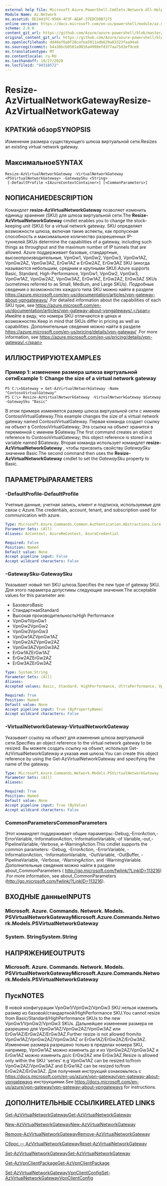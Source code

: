 ```yaml
---
external help file: Microsoft.Azure.PowerShell.Cmdlets.Network.dll-Help.xml
Module Name: Az.Network
ms.assetid: DE2441FC-9504-4F3F-AEAF-37EDCD9B7275
online version: https://docs.microsoft.com/en-us/powershell/module/az.network/resize-azvirtualnetworkgateway
schema: 2.0.0
content_git_url: https://github.com/Azure/azure-powershell/blob/master/src/Network/Network/help/Resize-AzVirtualNetworkGateway.md
original_content_git_url: https://github.com/Azure/azure-powershell/blob/master/src/Network/Network/help/Resize-AzVirtualNetworkGateway.md
ms.openlocfilehash: dd48af6a0f20cafea5911adb629a83323faa94a6
ms.sourcegitcommit: b4a38bcb0501a9016a4998efd377aa75d3ef9ce8
ms.translationtype: MT
ms.contentlocale: ru-RU
ms.lasthandoff: 10/27/2020
ms.locfileid: "94318572"
---
```

# <span data-ttu-id="9f500-101">Resize-AzVirtualNetworkGateway</span><span class="sxs-lookup"><span data-stu-id="9f500-101">Resize-AzVirtualNetworkGateway</span></span>

## <span data-ttu-id="9f500-102">КРАТКИй обзор</span><span class="sxs-lookup"><span data-stu-id="9f500-102">SYNOPSIS</span></span>
<span data-ttu-id="9f500-103">Изменение размера существующего шлюза виртуальной сети.</span><span class="sxs-lookup"><span data-stu-id="9f500-103">Resizes an existing virtual network gateway.</span></span>

## <span data-ttu-id="9f500-104">Максимальное</span><span class="sxs-lookup"><span data-stu-id="9f500-104">SYNTAX</span></span>

```
Resize-AzVirtualNetworkGateway -VirtualNetworkGateway <PSVirtualNetworkGateway> -GatewaySku <String>
 [-DefaultProfile <IAzureContextContainer>] [<CommonParameters>]
```

## <span data-ttu-id="9f500-105">NОПИСАНИЕ</span><span class="sxs-lookup"><span data-stu-id="9f500-105">DESCRIPTION</span></span>
<span data-ttu-id="9f500-106">Командлет **resize-AzVirtualNetworkGateway** позволяет изменить единицу хранения (SKU) для шлюза виртуальной сети.</span><span class="sxs-lookup"><span data-stu-id="9f500-106">The **Resize-AzVirtualNetworkGateway** cmdlet enables you to change the stock-keeping unit (SKU) for a virtual network gateway.</span></span>
<span data-ttu-id="9f500-107">SKU определяет возможности шлюза, включая такие аспекты, как пропускная способность и максимальное количество разрешенных IP-туннелей.</span><span class="sxs-lookup"><span data-stu-id="9f500-107">SKUs determine the capabilities of a gateway, including such things as throughput and the maximum number of IP tunnels that are allowed.</span></span>
<span data-ttu-id="9f500-108">Azure поддерживает базовые, стандартные, высокопроизводительные, VpnGw1, VpnGw2, VpnGw3, VpnGw1AZ, VpnGw2AZ, VpnGw3AZ, ErGw1AZ и ErGw2AZ, ErGw3AZ SKU (иногда называются небольшим, средним и крупными SKU).</span><span class="sxs-lookup"><span data-stu-id="9f500-108">Azure supports Basic, Standard, High-Performance, VpnGw1, VpnGw2, VpnGw3, VpnGw1AZ, VpnGw2AZ, VpnGw3AZ, ErGw1AZ, ErGw2AZ, ErGw3AZ SKUs (sometimes referred to as Small, Medium, and Large SKUs).</span></span>
<span data-ttu-id="9f500-109">Подробные сведения о возможностях каждого типа SKU можно найти в разделе https://azure.microsoft.com/en-us/documentation/articles/vpn-gateway-about-vpngateways/ .</span><span class="sxs-lookup"><span data-stu-id="9f500-109">For detailed information about the capabilities of each SKU type, see https://azure.microsoft.com/en-us/documentation/articles/vpn-gateway-about-vpngateways/.</span></span>
<span data-ttu-id="9f500-110">Имейте в виду, что номера SKU отличаются в ценах и возможностях.</span><span class="sxs-lookup"><span data-stu-id="9f500-110">Keep in mind that SKUs differ in pricing as well as capabilities.</span></span>
<span data-ttu-id="9f500-111">Дополнительные сведения можно найти в разделе https://azure.microsoft.com/en-us/pricing/details/vpn-gateway/ .</span><span class="sxs-lookup"><span data-stu-id="9f500-111">For more information, see https://azure.microsoft.com/en-us/pricing/details/vpn-gateway/.</span></span>

## <span data-ttu-id="9f500-112">ИЛЛЮСТРИРУЮТ</span><span class="sxs-lookup"><span data-stu-id="9f500-112">EXAMPLES</span></span>

### <span data-ttu-id="9f500-113">Пример 1: изменение размера шлюза виртуальной сети</span><span class="sxs-lookup"><span data-stu-id="9f500-113">Example 1: Change the size of a virtual network gateway</span></span>
```
PS C:\>$Gateway = Get-AzVirtualNetworkGateway -Name "ContosoVirtualGateway"
PS C:\> Resize-AzVirtualNetworkGateway -VirtualNetworkGateway $Gateway -GatewaySku "Basic"
```

<span data-ttu-id="9f500-114">В этом примере изменяется размер шлюза виртуальной сети с именем ContosoVirtualGateway.</span><span class="sxs-lookup"><span data-stu-id="9f500-114">This example changes the size of a virtual network gateway named ContosoVirtualGateway.</span></span>
<span data-ttu-id="9f500-115">Первая команда создает ссылку на объект в ContosoVirtualGateway; Эта ссылка на объект хранится в переменной с именем $Gateway.</span><span class="sxs-lookup"><span data-stu-id="9f500-115">The first command creates an object reference to ContosoVirtualGateway; this object reference is stored in a variable named $Gateway.</span></span>
<span data-ttu-id="9f500-116">Вторая команда использует командлет **resize-AzVirtualNetworkGateway** , чтобы присвоить свойству *GatewaySku* значение Basic.</span><span class="sxs-lookup"><span data-stu-id="9f500-116">The second command then uses the **Resize-AzVirtualNetworkGateway** cmdlet to set the *GatewaySku* property to Basic.</span></span>

## <span data-ttu-id="9f500-117">ПАРАМЕТРЫ</span><span class="sxs-lookup"><span data-stu-id="9f500-117">PARAMETERS</span></span>

### <span data-ttu-id="9f500-118">-DefaultProfile</span><span class="sxs-lookup"><span data-stu-id="9f500-118">-DefaultProfile</span></span>
<span data-ttu-id="9f500-119">Учетные данные, учетная запись, клиент и подписка, используемые для связи с Azure.</span><span class="sxs-lookup"><span data-stu-id="9f500-119">The credentials, account, tenant, and subscription used for communication with azure.</span></span>

```yaml
Type: Microsoft.Azure.Commands.Common.Authentication.Abstractions.Core.IAzureContextContainer
Parameter Sets: (All)
Aliases: AzContext, AzureRmContext, AzureCredential

Required: False
Position: Named
Default value: None
Accept pipeline input: False
Accept wildcard characters: False
```

### <span data-ttu-id="9f500-120">-GatewaySku</span><span class="sxs-lookup"><span data-stu-id="9f500-120">-GatewaySku</span></span>
<span data-ttu-id="9f500-121">Указывает новый тип SKU шлюза.</span><span class="sxs-lookup"><span data-stu-id="9f500-121">Specifies the new type of gateway SKU.</span></span>
<span data-ttu-id="9f500-122">Для этого параметра допустимы следующие значения:</span><span class="sxs-lookup"><span data-stu-id="9f500-122">The acceptable values for this parameter are:</span></span>
- <span data-ttu-id="9f500-123">Базового</span><span class="sxs-lookup"><span data-stu-id="9f500-123">Basic</span></span>
- <span data-ttu-id="9f500-124">Стандартная</span><span class="sxs-lookup"><span data-stu-id="9f500-124">Standard</span></span>
- <span data-ttu-id="9f500-125">Высокая производительность</span><span class="sxs-lookup"><span data-stu-id="9f500-125">High Performance</span></span>
- <span data-ttu-id="9f500-126">VpnGw1</span><span class="sxs-lookup"><span data-stu-id="9f500-126">VpnGw1</span></span>
- <span data-ttu-id="9f500-127">VpnGw2</span><span class="sxs-lookup"><span data-stu-id="9f500-127">VpnGw2</span></span>
- <span data-ttu-id="9f500-128">VpnGw3</span><span class="sxs-lookup"><span data-stu-id="9f500-128">VpnGw3</span></span>
- <span data-ttu-id="9f500-129">VpnGw1AZ</span><span class="sxs-lookup"><span data-stu-id="9f500-129">VpnGw1AZ</span></span> 
- <span data-ttu-id="9f500-130">VpnGw2AZ</span><span class="sxs-lookup"><span data-stu-id="9f500-130">VpnGw2AZ</span></span> 
- <span data-ttu-id="9f500-131">VpnGw3AZ</span><span class="sxs-lookup"><span data-stu-id="9f500-131">VpnGw3AZ</span></span> 
- <span data-ttu-id="9f500-132">ErGw1AZ</span><span class="sxs-lookup"><span data-stu-id="9f500-132">ErGw1AZ</span></span> 
- <span data-ttu-id="9f500-133">ErGw2AZ</span><span class="sxs-lookup"><span data-stu-id="9f500-133">ErGw2AZ</span></span> 
- <span data-ttu-id="9f500-134">ErGw3AZ</span><span class="sxs-lookup"><span data-stu-id="9f500-134">ErGw3AZ</span></span> 

```yaml
Type: System.String
Parameter Sets: (All)
Aliases:
Accepted values: Basic, Standard, HighPerformance, UltraPerformance, VpnGw1, VpnGw2, VpnGw3, VpnGw1AZ, VpnGw2AZ, VpnGw3AZ, ErGw1AZ, ErGw2AZ, ErGw3AZ

Required: True
Position: Named
Default value: None
Accept pipeline input: True (ByPropertyName)
Accept wildcard characters: False
```

### <span data-ttu-id="9f500-135">-VirtualNetworkGateway</span><span class="sxs-lookup"><span data-stu-id="9f500-135">-VirtualNetworkGateway</span></span>
<span data-ttu-id="9f500-136">Указывает ссылку на объект для изменения шлюза виртуальной сети.</span><span class="sxs-lookup"><span data-stu-id="9f500-136">Specifies an object reference to the virtual network gateway to be resized.</span></span>
<span data-ttu-id="9f500-137">Вы можете создать ссылку на объект, используя Get-AzVirtualNetworkGateway и указав имя шлюза.</span><span class="sxs-lookup"><span data-stu-id="9f500-137">You can create this object reference by using the Get-AzVirtualNetworkGateway and specifying the name of the gateway.</span></span>

```yaml
Type: Microsoft.Azure.Commands.Network.Models.PSVirtualNetworkGateway
Parameter Sets: (All)
Aliases:

Required: True
Position: Named
Default value: None
Accept pipeline input: True (ByValue)
Accept wildcard characters: False
```

### <span data-ttu-id="9f500-138">CommonParameters</span><span class="sxs-lookup"><span data-stu-id="9f500-138">CommonParameters</span></span>
<span data-ttu-id="9f500-139">Этот командлет поддерживает общие параметры:-Debug,-ErrorAction,-ErrorVariable,-InformationAction,-InformationVariable,-of Variable,-out,-PipelineVariable,-Verbose, и-WarningAction.</span><span class="sxs-lookup"><span data-stu-id="9f500-139">This cmdlet supports the common parameters: -Debug, -ErrorAction, -ErrorVariable, -InformationAction, -InformationVariable, -OutVariable, -OutBuffer, -PipelineVariable, -Verbose, -WarningAction, and -WarningVariable.</span></span> <span data-ttu-id="9f500-140">Дополнительные сведения можно найти в разделе about_CommonParameters ( http://go.microsoft.com/fwlink/?LinkID=113216) .</span><span class="sxs-lookup"><span data-stu-id="9f500-140">For more information, see about_CommonParameters (http://go.microsoft.com/fwlink/?LinkID=113216).</span></span>

## <span data-ttu-id="9f500-141">ВХОДНЫЕ данные</span><span class="sxs-lookup"><span data-stu-id="9f500-141">INPUTS</span></span>

### <span data-ttu-id="9f500-142">Microsoft. Azure. Commands. Network. Models. PSVirtualNetworkGateway</span><span class="sxs-lookup"><span data-stu-id="9f500-142">Microsoft.Azure.Commands.Network.Models.PSVirtualNetworkGateway</span></span>

### <span data-ttu-id="9f500-143">System. String</span><span class="sxs-lookup"><span data-stu-id="9f500-143">System.String</span></span>

## <span data-ttu-id="9f500-144">НАПРЯЖЕНИЕ</span><span class="sxs-lookup"><span data-stu-id="9f500-144">OUTPUTS</span></span>

### <span data-ttu-id="9f500-145">Microsoft. Azure. Commands. Network. Models. PSVirtualNetworkGateway</span><span class="sxs-lookup"><span data-stu-id="9f500-145">Microsoft.Azure.Commands.Network.Models.PSVirtualNetworkGateway</span></span>

## <span data-ttu-id="9f500-146">Пуск</span><span class="sxs-lookup"><span data-stu-id="9f500-146">NOTES</span></span>
<span data-ttu-id="9f500-147">В новой конфигурации VpnGw1/VpnGw2/VpnGw3 SKU нельзя изменить размер из базовой/стандартной/HighPerformance SKU.</span><span class="sxs-lookup"><span data-stu-id="9f500-147">You cannot resize from Basic/Standard/HighPerformance SKUs to the new VpnGw1/VpnGw2/VpnGw3 SKUs.</span></span> <span data-ttu-id="9f500-148">Дальнейшее изменение размера не разрешено для VpnGw1AZ/VpnGw2AZ/VpnGw3AZ или ErGw1AZ/ErGw2AZ/ErGw3AZ.</span><span class="sxs-lookup"><span data-stu-id="9f500-148">Further resize is not allowed from/to VpnGw1AZ/VpnGw2AZ/VpnGw3AZ or ErGw1AZ/ErGw2AZ/ErGw3AZ.</span></span> <span data-ttu-id="9f500-149">Изменение размера разрешено только в пределах номера SKU, например, VpnGw1AZ можно изменить до и из VpnGw2AZ/VpnGw3AZ и ErGw1AZ можно изменить до/с ErGw2AZ или ErGw3AZ.</span><span class="sxs-lookup"><span data-stu-id="9f500-149">Resize is allowed only within the SKU 'series' e.g VpnGw1AZ can be resized to/from VpnGw2AZ/VpnGw3AZ and ErGw1AZ can be resized to/from ErGw2AZ/ErGw3AZ.</span></span> <span data-ttu-id="9f500-150">Для получения инструкций ознакомьтесь с https://docs.microsoft.com/en-us/azure/vpn-gateway/vpn-gateway-about-vpngateways инструкциями.</span><span class="sxs-lookup"><span data-stu-id="9f500-150">See https://docs.microsoft.com/en-us/azure/vpn-gateway/vpn-gateway-about-vpngateways for instructions.</span></span>

## <span data-ttu-id="9f500-151">ДОПОЛНИТЕЛЬНЫЕ ССЫЛКИ</span><span class="sxs-lookup"><span data-stu-id="9f500-151">RELATED LINKS</span></span>

[<span data-ttu-id="9f500-152">Get-AzVirtualNetworkGateway</span><span class="sxs-lookup"><span data-stu-id="9f500-152">Get-AzVirtualNetworkGateway</span></span>](./Get-AzVirtualNetworkGateway.md)

[<span data-ttu-id="9f500-153">New-AzVirtualNetworkGateway</span><span class="sxs-lookup"><span data-stu-id="9f500-153">New-AzVirtualNetworkGateway</span></span>](./New-AzVirtualNetworkGateway.md)

[<span data-ttu-id="9f500-154">Remove-AzVirtualNetworkGateway</span><span class="sxs-lookup"><span data-stu-id="9f500-154">Remove-AzVirtualNetworkGateway</span></span>](./Remove-AzVirtualNetworkGateway.md)

[<span data-ttu-id="9f500-155">Сброс — AzVirtualNetworkGateway</span><span class="sxs-lookup"><span data-stu-id="9f500-155">Reset-AzVirtualNetworkGateway</span></span>](./Reset-AzVirtualNetworkGateway.md)

[<span data-ttu-id="9f500-156">Set-AzVirtualNetworkGateway</span><span class="sxs-lookup"><span data-stu-id="9f500-156">Set-AzVirtualNetworkGateway</span></span>](./Set-AzVirtualNetworkGateway.md)

[<span data-ttu-id="9f500-157">Get-AzVpnClientPackage</span><span class="sxs-lookup"><span data-stu-id="9f500-157">Get-AzVpnClientPackage</span></span>](./Get-AzVpnClientPackage.md)

[<span data-ttu-id="9f500-158">Set-AzVirtualNetworkGatewayVpnClientConfig</span><span class="sxs-lookup"><span data-stu-id="9f500-158">Set-AzVirtualNetworkGatewayVpnClientConfig</span></span>](./Set-AzVirtualNetworkGatewayVpnClientConfig.md)
